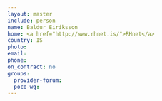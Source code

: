 ```yaml
---
layout: master
include: person
name: Baldur Eiríksson
home: <a href="http://www.rhnet.is/">RHnet</a>
country: IS
photo:
email:
phone:
on_contract: no
groups:
  provider-forum:
  poco-wg:
---
```

